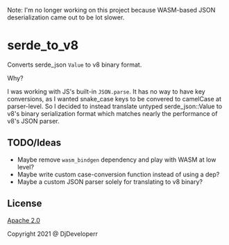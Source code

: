Note: I'm no longer working on this project because WASM-based JSON deserialization came out to be lot slower.

# serde_to_v8

Converts serde_json `Value` to v8 binary format.

Why?

I was working with JS's built-in `JSON.parse`. It has no way to have key conversions, as I wanted snake_case keys to be convered to camelCase at parser-level. So I decided to instead translate untyped serde_json::Value to v8's binary serialization format which matches nearly the performance of v8's JSON parser.

## TODO/Ideas

- Maybe remove `wasm_bindgen` dependency and play with WASM at low level?
- Maybe write custom case-conversion function instead of using a dep?
- Maybe a custom JSON parser solely for translating to v8 binary?

## License

[Apache 2.0](./LICENSE)

Copyright 2021 @ DjDeveloperr
